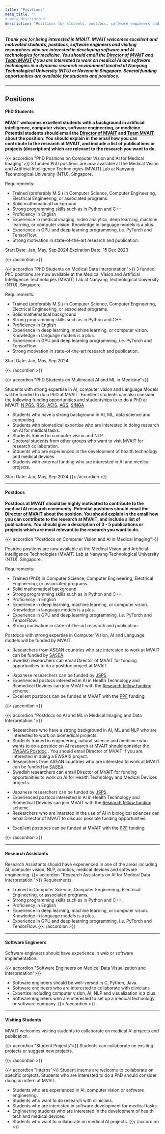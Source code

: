 ```yaml
---
title: "Positions"
meta_title: ""
# meta description
description: "Positions for students, postdocs, software engineers and visiting researchers who are interested in developing software and AI technologies for medicine and medical devices."
---
```



##### Thank you for being interested in MVAIT. MVAIT welcomes excellent and motivated students, postdocs, software engineers and visiting researchers who are interested in developing software and AI technologies for medicine. You should email the [Director of MVAIT](mailto:siyong.yeo@ntu.edu.sg) and [Team MVAIT](mailto:medvisailab@gmail.com) if you are interested to work on medical AI and software techologies in a dynamic research environment located at Nanyang Technological University (NTU) or Novena in Singapore. Several funding opportunities are available for students and postdocs.   



---





## Positions



#### PhD Students

**MVAIT welcomes excellent students with a background in artificial intelligence, computer vision, software engineering, or medicine.** 
**Potential students should email the [Director of MVAIT](mailto:siyong.yeo@ntu.edu.sg) and [Team MVAIT](mailto:medvisailab@gmail.com) about the position. You should explain in the email how you can contribute to the research at MVAIT, and include a list of publications or projects (description) which are relevant to the research you want to do.** 


{{< accordion "PhD Positions on Computer Vision and AI for Medical Imaging">}}
3 funded PhD positions are now available at the Medical Vision and Artificial Intelligence Technologies (MVAIT) Lab at Nanyang Technological University (NTU), Singapore. 

Requirements:
- Trained (preferably M.S.) in Computer Science, Computer Engineering, Electrical Engineering, or associated programs. 
- Solid mathematical background
- Strong programming skills such as in Python and C++.
- Proficiency in English
- Experience in medical imaging, video analytics, deep learning, machine learning, or computer vision. Knowledge in language models is a plus.
- Experience in GPU and deep learning programming, i.e. PyTorch and TensorFlow.
- Strong motivation in state-of-the-art research and publication.

Start Date: Jan, May, Sep 2024  Expiration Date: 15 Dec 2023


{{< /accordion >}}

{{< accordion "PhD Students on Medical Data Interpretation">}}
3 funded PhD positions are now available at the Medical Vision and Artificial Intelligence Technologies (MVAIT) Lab at Nanyang Technological University (NTU), Singapore. 

Requirements:
- Trained (preferably M.S.) in Computer Science, Computer Engineering, Electrical Engineering, or associated programs. 
- Solid mathematical background
- Strong programming skills such as in Python and C++.
- Proficiency in English
- Experience in deep learning, machine learning, or computer vision. Knowledge in language models is a plus.
- Experience in GPU and deep learning programming, i.e. PyTorch and TensorFlow.
- Strong motivation in state-of-the-art research and publication.

Start Date: Jan, May, Sep 2024

{{< /accordion >}}


{{< accordion "PhD Students on Multimodal AI and ML in Medicine">}}
<!--
**MVAIT welcomes excellent students with a background in artificial intelligence, computer vision, software engineering, or medicine.** 
**Potential students should email the [Director of MVAIT](mailto:siyong.yeo@ntu.edu.sg) and [Team MVAIT](mailto:medvisailab@gmail.com) about the position. You should explain in the email how you can contribute to the research at MVAIT, and include a list of publications or projects (description) which are relevant to the research you want to do.** 
-->

Students with strong expertise in AI, computer vision and Language Models will be funded to do a PhD at MVAIT. 
Excellent students can also consider the following funding opportunities and studentships to to do a PhD at MVAIT:
[N PGS](https://www.ntu.edu.sg/admissions/graduate/financialmatters/scholarships/npgs),
[RSS](https://www.ntu.edu.sg/admissions/graduate/financialmatters/scholarships/rss),
[ACIS](https://www.a-star.edu.sg/Scholarships/for-graduate-studies/a-star-cis-scholarship), 
[AGS](https://www.a-star.edu.sg/Scholarships/for-graduate-studies/a-star-graduate-scholarship-singapore),
[SINGA](https://www.a-star.edu.sg/Scholarships/for-graduate-studies/singapore-international-graduate-award-singa) 


- Students who have a strong background in AI, ML, data science and computing.  
- Students with biomedical expertise who are interested in doing research on AI for medical tasks.  
- Students trained in computer vision and NLP.
- Doctoral students from other groups who want to visit MVAIT for research collaboration.
- Stduents who are experienced in the development of health technology and medical devices. 
- Students with external funding who are interested in AI and medical projects.  

Start Date: Jan, May, Sep 2024
{{< /accordion >}}



---

#### Postdocs

**Postdocs at MVAIT should be highly motivated to contribute to the medical AI research community.** 
**Potential postdocs should email the [Director of MVAIT](mailto:siyong.yeo@ntu.edu.sg) about the position. You should explain in the email how you can contribute to the research at MVAIT, and include a list of publications. You should give a description of 3 - 5 publications or projects which are most relevant to the research you want to do.** 

{{< accordion "Postdocs on Computer Vision and AI in Medical Imaging">}}

Postdoc positions are now available at the Medical Vision and Artificial Intelligence Technologies (MVAIT) Lab at Nanyang Technological University (NTU), Singapore. 

Requirements:
- Trained (PhD) in Computer Science, Computer Engineering, Electrical Engineering, or associated programs. 
- Solid mathematical background
- Strong programming skills such as in Python and C++.
- Proficiency in English
- Experience in deep learning, machine learning, or computer vision. Knowledge in language models is a plus.
- Experience in GPU and deep learning programming, i.e. PyTorch and TensorFlow.
- Strong motivation in state-of-the-art research and publication.

Postdocs with strong expertise in Computer Vision, AI and Language models will be funded by MVAIT. 
  
- Researchers from ASEAN countries who are interested to work at MVAIT can be funded by [SASEA](https://snas.org.sg/aseanfellowship)
- Swedish researchers can email Director of MVAIT for funding opportunities to do a postdoc project at MVAIT. 
<!--https://kaw.wallenberg.org/en/calls/wallenberg-foundation-postdoctoral-fellowships-nanyang-technological-university-singapore -->
- Japanese researchers can be funded by [JSPS](https://www.jsps.go.jp/).
- Experienced postocs interested in AI in Health Technology and Biomedical Devices can join MVAIT with the [Research fellow funding](https://www.ntu.edu.sg/research/research-careers/research-assistant-professorship-(rap)) scheme.
- Excellent postdocs can be funded at MVAIT with the [PPF](https://www.ntu.edu.sg/engineering/aboutus/ourpeople/research-talent-development/presidential-postdoctoral-fellowship) funding.

{{< /accordion >}}



{{< accordion "Postdocs on AI and ML in Medical Imaging and Data Interpretation ">}}

- Researchers who have a strong background in AI, ML and NLP who are interested to work on biomedical projects.
- Students trained in engineering, natural science and medicine who wants to do a postdoc on AI research at MVAIT should consider the [EWSAIS Postdoc](https://www.ntu.edu.sg/research/research-careers/the-eric-and-wendy-schmidt-ai-in-science-postdoctoral-fellowship) . You should email Director of MVAIT if you are interested in doing a EWSAIS project.    
- Researchers from ASEAN countries who are interested to work at MVAIT can be funded by [SASEA](https://snas.org.sg/aseanfellowship)
- Swedish researchers can email Director of MVAIT for funding opportunities to work on AI for Health Technology and Medical Devices projects. 
<!--https://kaw.wallenberg.org/en/calls/wallenberg-foundation-postdoctoral-fellowships-nanyang-technological-university-singapore -->
- Japanese researchers can be funded by [JSPS](https://www.jsps.go.jp/).
- Experienced postocs interested in AI in Health Technology and Biomedical Devices can join MVAIT with the [Research fellow funding](https://www.ntu.edu.sg/research/research-careers/research-assistant-professorship-(rap)) scheme.
- Researchers who are intersted in the use of AI in biological sciences can email Director of MVAIT to discuss possible funding opportunities. 
<!--https://www.hfsp.org/funding/hfsp-funding/postdoctoral-fellowships -->
- Excellent postdocs can be funded at MVAIT with the [PPF](https://www.ntu.edu.sg/engineering/aboutus/ourpeople/research-talent-development/presidential-postdoctoral-fellowship) funding.

{{< /accordion >}}

---

#### Research Assistants
Research Assistants should have experienced in one of the areas including AI, computer vision, NLP, robotics, medical devices and software engineering.
{{< accordion "Research Assistants on AI for Medical Data Interpretation ">}}
  Requirements:
- Trained in Computer Science, Computer Engineering, Electrical Engineering, or associated programs. 
- Strong programming skills such as in Python and C++.
- Proficiency in English
- Experience in deep learning, machine learning, or computer vision. Knowledge in language models is a plus.
- Experience in GPU and deep learning programming, i.e. PyTorch and TensorFlow.
{{< /accordion >}}


---
#### Software Engineers
Software engineers should have experience in web or software implementation.

{{< accordion "Software Engineers on Medical Data Visualization and Interpretation">}}
- Software engineers should be well-versed in C, Python, Java.
- Software engineers who are interested to collaborate with clinicians
- Expertise including computer vision, AI, NLP and visualization is a plus. 
- Software engineers who are interested to set up a medical technology or software company. 
{{< /accordion >}}

---


#### Visiting Students
MVAIT welcomes visiting students to collaborate on medical AI projects and publication. 

{{< accordion "Student Projects">}}
Students can collaborate on exsiting projects or suggest new projects. 

{{< /accordion >}}


{{< accordion "Interns">}}
Student interns are welcome to collaborate on specific projects. Students who are interested to do a PhD should consider doing an intern at MVAIT.
- Students who are experienced in AI, computer vision or software engineering. 
- Students who want to do research with clinicians.
- Students who are interested in software development for medical tasks. 
- Engineering students who are interested in the development of health tech and medical devices. 
- Students who want to collaborate on medical AI projects. 
{{< /accordion >}}



